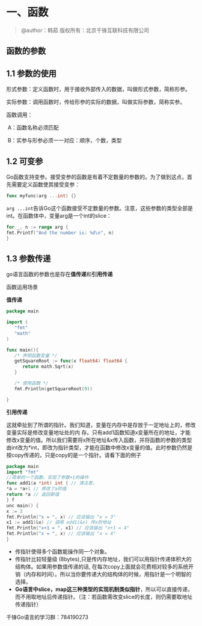 # 一、函数

> @author：韩茹
> 版权所有：北京千锋互联科技有限公司

## 函数的参数

## 1.1 参数的使用

形式参数：定义函数时，用于接收外部传入的数据，叫做形式参数，简称形参。

实际参数：调用函数时，传给形参的实际的数据，叫做实际参数，简称实参。

函数调用：

​	A：函数名称必须匹配

​	B：实参与形参必须一一对应：顺序，个数，类型

## 1.2 可变参

Go函数支持变参。接受变参的函数是有着不定数量的参数的。为了做到这点，首先需要定义函数使其接受变参：

```go
func myfunc(arg ...int) {}
```

`arg ...int`告诉Go这个函数接受不定数量的参数。注意，这些参数的类型全部是int。在函数体中，变量arg是一个int的slice：

```go
for _, n := range arg {
fmt.Printf("And the number is: %d\n", n)
}
```

## 1.3 参数传递

go语言函数的参数也是存在**值传递**和**引用传递**

函数运用场景

**值传递**

```go
package main

import (
   "fmt"
   "math"
)

func main(){
   /* 声明函数变量 */
   getSquareRoot := func(x float64) float64 {
      return math.Sqrt(x)
   }

   /* 使用函数 */
   fmt.Println(getSquareRoot(9))

}
```

**引用传递**

这就牵扯到了所谓的指针。我们知道，变量在内存中是存放于一定地址上的，修改变量实际是修改变量地址处的内
存。只有add1函数知道x变量所在的地址，才能修改x变量的值。所以我们需要将x所在地址&x传入函数，并将函数的参数的类型由int改为*int，即改为指针类型，才能在函数中修改x变量的值。此时参数仍然是按copy传递的，只是copy的是一个指针。请看下面的例子

```go
package main
import "fmt"
//简单的一个函数，实现了参数+1的操作
func add1(a *int) int { // 请注意，
*a = *a+1 // 修改了a的值
return *a // 返回新值
} f
unc main() {
x := 3
fmt.Println("x = ", x) // 应该输出 "x = 3"
x1 := add1(&x) // 调用 add1(&x) 传x的地址
fmt.Println("x+1 = ", x1) // 应该输出 "x+1 = 4"
fmt.Println("x = ", x) // 应该输出 "x = 4"
}
```

- 传指针使得多个函数能操作同一个对象。
- 传指针比较轻量级 (8bytes),只是传内存地址，我们可以用指针传递体积大的结构体。如果用参数值传递的话, 在每次copy上面就会花费相对较多的系统开销（内存和时间）。所以当你要传递大的结构体的时候，用指针是一个明智的选择。
- **Go语言中slice，map这三种类型的实现机制类似指针**，所以可以直接传递，而不用取地址后传递指针。（注：若函数需改变slice的长度，则仍需要取地址传递指针）





千锋Go语言的学习群：784190273


